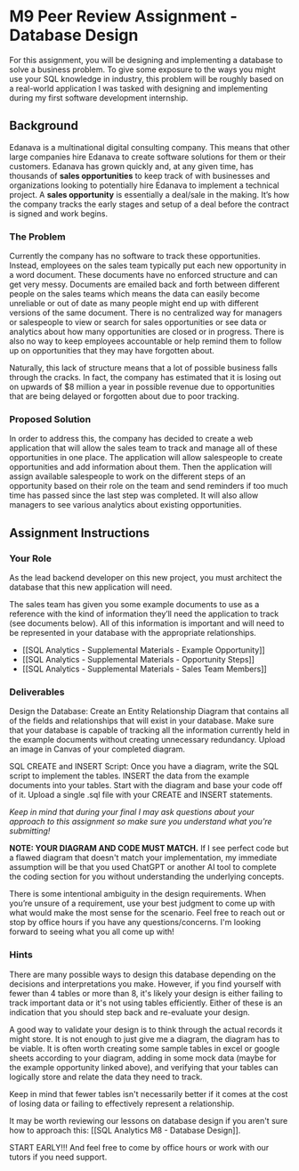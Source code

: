 # M9 Peer Review Assignment - Database Design

For this assignment, you will be designing and implementing a database to solve a business problem. To give some exposure to the ways you might use your SQL knowledge in industry, this problem will be roughly based on a real-world application I was tasked with designing and implementing during my first software development internship.

## Background

Edanava is a multinational digital consulting company. This means that other large companies hire Edanava to create software solutions for them or their customers. Edanava has grown quickly and, at any given time, has thousands of **sales opportunities** to keep track of with businesses and organizations looking to potentially hire Edanava to implement a technical project. A **sales opportunity** is essentially a deal/sale in the making. It’s how the company tracks the early stages and setup of a deal before the contract is signed and work begins.

### The Problem

Currently the company has no software to track these opportunities. Instead, employees on the sales team typically put each new opportunity in a word document. These documents have no enforced structure and can get very messy. Documents are emailed back and forth between different people on the sales teams which means the data can easily become unreliable or out of date as many people might end up with different versions of the same document. There is no centralized way for managers or salespeople to view or search for sales opportunities or see data or analytics about how many opportunities are closed or in progress. There is also no way to keep employees accountable or help remind them to follow up on opportunities that they may have forgotten about.

Naturally, this lack of structure means that a lot of possible business falls through the cracks. In fact, the company has estimated that it is losing out on upwards of $8 million a year in possible revenue due to opportunities that are being delayed or forgotten about due to poor tracking.

### Proposed Solution

In order to address this, the company has decided to create a web application that will allow the sales team to track and manage all of these opportunities in one place. The application will allow salespeople to create opportunities and add information about them. Then the application will assign available salespeople to work on the different steps of an opportunity based on their role on the team and send reminders if too much time has passed since the last step was completed. It will also allow managers to see various analytics about existing opportunities.

## Assignment Instructions

### Your Role

As the lead backend developer on this new project, you must architect the database that this new application will need.

The sales team has given you some example documents to use as a reference with the kind of information they’ll need the application to track (see documents below). All of this information is important and will need to be represented in your database with the appropriate relationships.

- [[SQL Analytics - Supplemental Materials - Example Opportunity]]
- [[SQL Analytics - Supplemental Materials - Opportunity Steps]]
- [[SQL Analytics - Supplemental Materials - Sales Team Members]]

### Deliverables

Design the Database: Create an Entity Relationship Diagram that contains all of the fields and relationships that will exist in your database. Make sure that your database is capable of tracking all the information currently held in the example documents without creating unnecessary redundancy. Upload an image in Canvas of your completed diagram.

SQL CREATE and INSERT Script: Once you have a diagram, write the SQL script to implement the tables. INSERT the data from the example documents into your tables. Start with the diagram and base your code off of it. Upload a single .sql file with your CREATE and INSERT statements.

*Keep in mind that during your final I may ask questions about your approach to this assignment so make sure you understand what you're submitting!*

**NOTE: YOUR DIAGRAM AND CODE MUST MATCH.** If I see perfect code but a flawed diagram that doesn't match your implementation, my immediate assumption will be that you used ChatGPT or another AI tool to complete the coding section for you without understanding the underlying concepts.

There is some intentional ambiguity in the design requirements. When you’re unsure of a requirement, use your best judgment to come up with what would make the most sense for the scenario. Feel free to reach out or stop by office hours if you have any questions/concerns. I'm looking forward to seeing what you all come up with!

### Hints

There are many possible ways to design this database depending on the decisions and interpretations you make. However, if you find yourself with fewer than 4 tables or more than 8, it's likely your design is either failing to track important data or it's not using tables efficiently. Either of these is an indication that you should step back and re-evaluate your design.

A good way to validate your design is to think through the actual records it might store. It is not enough to just give me a diagram, the diagram has to be viable. It is often worth creating some sample tables in excel or google sheets according to your diagram, adding in some mock data (maybe for the example opportunity linked above), and verifying that your tables can logically store and relate the data they need to track.

Keep in mind that fewer tables isn't necessarily better if it comes at the cost of losing data or failing to effectively represent a relationship.

It may be worth reviewing our lessons on database design if you aren't sure how to approach this: [[SQL Analytics M8 - Database Design]]. 

START EARLY!!! And feel free to come by office hours or work with our tutors if you need support.